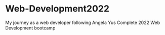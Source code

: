 # Web-Development2022
My journey as a web developer following Angela Yus Complete 2022 Web Development bootcamp
